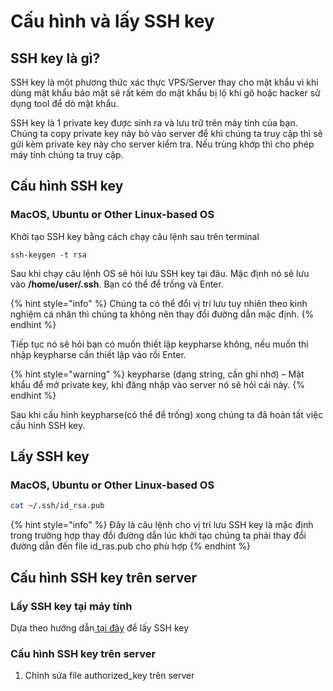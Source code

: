 # Cấu hình và lấy SSH key

## SSH key là gì?

SSH key là một phương thức xác thực VPS/Server thay cho mật khẩu vì khi dùng mật khẩu bảo mật sẽ rất kém do mật khẩu bị lộ khi gõ hoặc hacker sử dụng tool để dò mật khẩu.

SSH key là 1 private key được sinh ra và lưu trữ trên máy tính của bạn. Chúng ta copy private key này bỏ vào server để khi chúng ta truy cập thì sẽ gửi kèm private key này cho server kiểm tra. Nếu trùng khớp thì cho phép máy tính chúng ta truy cập.

## Cấu hình SSH key

### MacOS, Ubuntu or Other Linux-based OS

Khởi tạo SSH key bằng cách chạy câu lệnh sau trên terminal

```shell
ssh-keygen -t rsa
```

Sau khi chạy câu lệnh OS sẽ hỏi lưu SSH key tại đâu. Mặc định nó sẽ lưu vào **/home/user/.ssh**. Bạn có thể để trống và Enter.

{% hint style="info" %}
Chúng ta có thể đổi vị trí lưu tuy nhiên theo kinh nghiệm cá nhân thì chúng ta không nên thay đổi đường dẫn mặc định.
{% endhint %}

Tiếp tục nó sẽ hỏi bạn có muốn thiết lập keypharse không, nếu muốn thì nhập keypharse cần thiết lập vào rồi Enter.

{% hint style="warning" %}
keypharse (dạng string, cần ghi nhớ) – Mật khẩu để mở private key, khi đăng nhập vào server nó sẽ hỏi cái này.
{% endhint %}

Sau khi cấu hình keypharse(có thể để trống) xong chúng ta đã hoàn tất việc cấu hình SSH key.

## Lấy SSH key

### MacOS, Ubuntu or Other Linux-based OS

```bash
cat ~/.ssh/id_rsa.pub
```

{% hint style="info" %}
Đây là câu lệnh cho vị trí lưu SSH key là mặc định trong trường hợp thay đổi đường dẫn lúc khởi tạo chúng ta phải thay đổi đường dẫn đến file id\_ras.pub cho phù hợp
{% endhint %}

## Cấu hình SSH key trên server

### Lấy SSH key tại máy tính

Dựa theo hướng dẫn[ tại đây](cau-hinh-va-lay-ssh-key.md#lay-ssh-key) để lấy SSH key

### Cấu hình SSH key trên server

1. Chỉnh sửa file authorized\_key trên server
